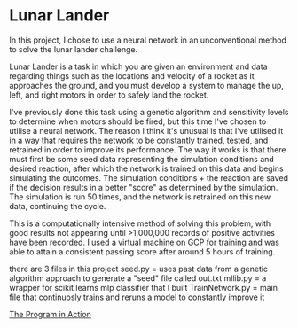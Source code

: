 # Lunar Lander
In this project, I chose to use a neural network in an unconventional method to solve the lunar lander challenge.

Lunar Lander is a task in which you are given an environment and data regarding things such as the locations and velocity of a rocket as it approaches the ground, and you must develop a system to manage the up, left, and right motors in order to safely land the rocket.

I've previously done this task using a genetic algorithm and sensitivity levels to determine when motors should be fired, but this time I've chosen to utilise a neural network. The reason I think it's unusual is that I've utilised it in a way that requires the network to be constantly trained, tested, and retrained in order to improve its performance. The way it works is that there must first be some seed data representing the simulation conditions and desired reaction, after which the network is trained on this data and begins simulating the outcomes. The simulation conditions + the reaction are saved if the decision results in a better "score" as determined by the simulation. The simulation is run 50 times, and the network is retrained on this new data, continuing the cycle.

This is a computationally intensive method of solving this problem, with good results not appearing until >1,000,000 records of positive activities have been recorded. I used a virtual machine on GCP for training and was able to attain a consistent passing score after around 5 hours of training.

there are 3 files in this project
seed.py = uses past data from a genetic algorithm approach to generate a "seed" file called out.txt
mllib.py = a wrapper for scikit learns mlp classifier that I built
TrainNetwork.py = main file that continuosly trains and reruns a model to constantly improve it

[The Program in Action](https://www.youtube.com/watch?v=2kQWBPc8SOU)
